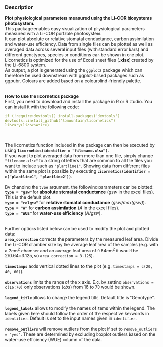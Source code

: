### Description

**Plot physiological parameters measured using the Li-COR biosystems photosystem.**
\
This package enables easy visualization of physiological parameters measured with a Li-COR portable photosystem.
\
It can plot absolute or relative stomatal conductance, carbon assimilation and water-use efficiency. Data from single files can be plotted as well as averaged data across several input files (with standard error bars) and different genotypes, species or conditions can be shown in one plot.
\
Licornetics is optimized for the use of Excel sheet files (**.xlsx**) created by the Li-6800 system.
\
As output, a plot is generated using the `ggplot2` package which can therefore be used downstream with ggplot-based packages such as ggpubr. Colours are added based on a colourblind-friendly palette.
\
\
\
**How to use the licornetics package**
\
First, you need to download and install the package in R or R studio.
You can install it with the following code:
```yaml
if (!require(devtools)) install.packages('devtools')
devtools::install_github("lbmountain/licornetics")
library(licornetics)
```
\
\
The licornetics function included in the package can then be executed by using **`licornetics(identifier = "filename.xlsx")`**.
\
If you want to plot averaged data from more than one file, simply change `"filename.xlsx"` to a string of letters that are common to all the files you want to include such as `"plantline1"`. Showing data from different files within the same plot is possible by executing **`licornetics(identifier = c("plantline1", "plantline2"))`**.
\
\
By changing the `type` argument, the following parameters can be plotted:
\
**`type = "gsw"`** for **absolute stomatal conductance** (_gsw_ in the excel files). This is the default plot.
\
**`type = "relgsw"`** for **relative stomatal conductance** (_gsw/max(gsw)_).
\
**`type = "A"`** for **carbon assimilation** (_A_ in the excel files).
\
**`type = "WUE"`** for **water-use efficiency** (_A/gsw_).
\
\
\
Further options listed below can be used to modify the plot and plotted data:
\
**`area_correction`** corrects the parameters by the measured leaf area. Divide the Li-COR chamber size by the average leaf area of the samples (e.g. with a 2cm<sup>2</sup> chamber and an average leaf area of 0.64cm<sup>2</sup> it would be 2/0.64=3.125, so `area_correction = 3.125`).
\
\
**`timestamps`** adds vertical dotted lines to the plot (e.g. `timestamps = c(20, 40, 60)`).
\
\
**`observations`** limits the range of the x axis. E.g. by setting `observations = c(16:70)` only observations (_obs_) from 16 to 70 would be shown.
\
\
**`legend_title`** allows to change the legend title. Default title is "Genotype".
\
\
**`legend_labels`** allows to modify the names of items within the legend. The labels given here should follow the order of the respective keywords in `identifier`. Default is set to the input names given in `identifier`.
\
\
**`remove_outliers`** will remove outliers from the plot if set to `remove_outliers = "yes"`. These are determined by excluding boxplot outliers based on the water-use efficiency (WUE) column of the data.
